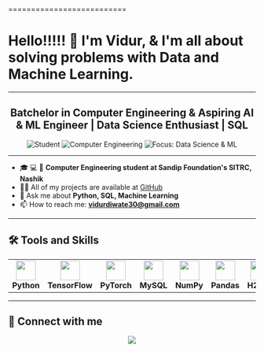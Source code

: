 
==========================

# Hello!!!!! 👋 I'm Vidur, & I'm all about solving problems with Data and Machine Learning.

---

<div align="center">

## Batchelor in Computer Engineering & Aspiring AI & ML Engineer | Data Science Enthusiast | SQL 

![Student](https://img.shields.io/badge/-Student-grey) 
![Computer Engineering](https://img.shields.io/badge/-Computer%20Engineering-blue) 
![Focus: Data Science & ML](https://img.shields.io/badge/Focus-Data%20Science%20%26%20ML-brightgreen)

</div>

---

- 🎓 💻 🤖 **Computer Engineering student at Sandip Foundation's SITRC, Nashik**
- 👨‍💻 All of my projects are available at [GitHub](https://github.com/vddiwate)
- 💬 Ask me about **Python, SQL, Machine Learning**
- 📫 How to reach me: **vidurdiwate30@gmail.com**

---

## 🛠 Tools and Skills

<div align="center">

<table>
  <tr>
    <td align="center"><img src="https://cdn.jsdelivr.net/gh/devicons/devicon/icons/python/python-original.svg" width="40"/><br><b>Python</b></td>
    <td align="center"><img src="https://cdn.jsdelivr.net/gh/devicons/devicon/icons/tensorflow/tensorflow-original.svg" width="40"/><br><b>TensorFlow</b></td>
    <td align="center"><img src="https://cdn.jsdelivr.net/gh/devicons/devicon/icons/pytorch/pytorch-original.svg" width="40"/><br><b>PyTorch</b></td>
    <td align="center"><img src="https://cdn.jsdelivr.net/gh/devicons/devicon/icons/mysql/mysql-original.svg" width="40"/><br><b>MySQL</b></td>
    <td align="center"><img src="https://cdn.jsdelivr.net/gh/devicons/devicon/icons/numpy/numpy-original.svg" width="40"/><br><b>NumPy</b></td>
    <td align="center"><img src="https://cdn.jsdelivr.net/gh/devicons/devicon/icons/pandas/pandas-original.svg" width="40"/><br><b>Pandas</b></td>
    <td align="center"><img src="https://upload.wikimedia.org/wikipedia/commons/thumb/5/5b/H2O.ai_logo.png/320px-H2O.ai_logo.png" width="40"/><br><b>H2O.ai</b></td>
  </tr>
</table>

</div>

---

## 🔗 Connect with me

<p align="center">
  <a href="https://www.linkedin.com/in/vidur-diwate-15a763320">
    <img src="https://img.shields.io/badge/-LINKEDIN-blue?style=for-the-badge&logo=linkedin" />
  </a>
</p>
